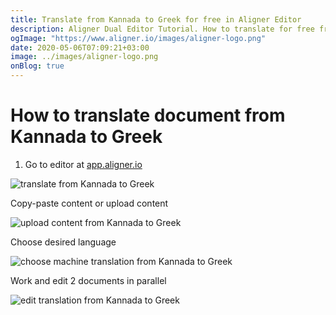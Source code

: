 ```yaml
---
title: Translate from Kannada to Greek for free in Aligner Editor
description: Aligner Dual Editor Tutorial. How to translate for free from Kannada to Greek. Aligner is multilingual document management platform. 
ogImage: "https://www.aligner.io/images/aligner-logo.png"
date: 2020-05-06T07:09:21+03:00
image: ../images/aligner-logo.png
onBlog: true
---
```


# How to translate document from Kannada to Greek

1. Go to editor at [app.aligner.io](https://app.aligner.io "Aligner App web page")

![translate from Kannada to Greek](../aligner-blank-editor.png "translate from Kannada to Greek")

Copy-paste content or upload content

![upload content from Kannada to Greek](../aligner-uploaded-document.png "upload content from Kannada to Greek")

Choose desired language

![choose machine translation from Kannada to Greek](../aligner-language-dropdown.png "choose machine translation from Kannada to Greek")

Work and edit 2 documents in parallel

![edit translation from Kannada to Greek](../aligner-double-sitded-editor.png "edit translation from Kannada to Greek")

